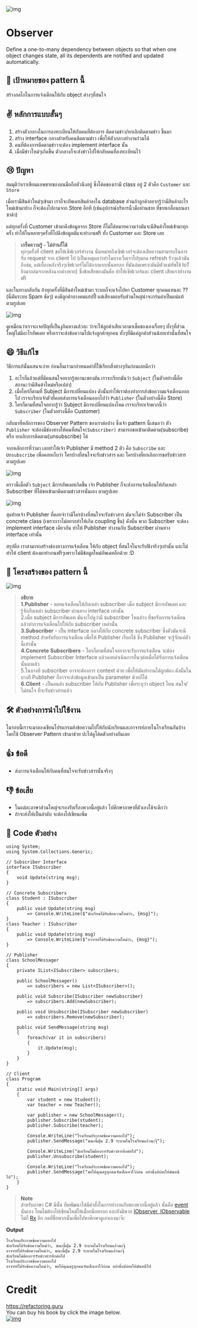 ![img](assets/observer/observer.png)

# Observer
Define a one-to-many dependency between objects so that when one object changes state, all its dependents are notified and updated automatically.

## 🎯 เป้าหมายของ pattern นี้
สร้างกลไกในการแจ้งเตือนให้กับ object ต่างๆที่สนใจ

## ✌ หลักการแบบสั้นๆ
1. สร้างตัวกลางในการลงทะเบียนให้กับคนที่ต้องการ ติดตามข่าว/ยกเลิกติดตามข่าว ขึ้นมา
1. สร้าง interface กลางสำหรับคนติดตามข่าว เพื่อให้ตัวกลางทำงานร่วมได้
1. คนที่ต้องการติดตามข่าวจะต้อง implement interface นั้น
1. เมื่อมีข่าวใหม่ๆเกิดขึ้น ตัวกลางก็จะส่งข่าวไปให้กลับคนที่ลงทะเบียนไว้

## 😢 ปัญหา
สมมุติว่าเราเขียนแอพขายของบนมือถือตัวนึงอยู่ ซึ่งโค้ดของเรามี class อยู่ 2 ตัวคือ `Customer` และ `Store`

เมื่อเรามีสินค้าใหม่ๆเข้ามา เราก็จะอัพเดทสินค้าลงใน database ส่วนถ้าลูกค้าอยากรู้ว่ามีสินค้าอะไรใหม่เข้ามาบ้าง ก็จะต้องไปถามจาก Store อีกที (เช่นอุปกรณ์บริหารนิ้วมือท่านชาย ที่ขายเกลื่อนบนลาซาด้า)

แต่ทุกครั้งที่ Customer เข้ามาดึงข้อมูลจาก Store ก็ไม่ได้หมายความว่ามันจะมีสินค้าใหม่เข้ามาทุกครั้ง ทำให้ในหลายๆครั้งที่ไปดึงข้อมูลมันจะทำงานฟรี ทั้ง Customer และ Store เลย

> **เกร็ดความรู้ - ไม่อ่านก็ได้**  
ทุกๆครั้งที่ client ขอให้เซิฟเวอร์ทำงาน นั่นหมายถึงเซิฟเวอร์จะต้องเสียความสามารถในการรับ request จาก client ไป (เป็นเหตุผลว่าทำไมบางเว็บเราไปรุมกด refresh รัวๆแล้วมันถึงล่ม, แต่เบื้องหลังจริงๆเซิฟเวอร์ไม่ได้กากแบบนั้นหรอก ที่มันล่มเพราะมันมีตัวแม่ทัพใช้ IoT ยิงมาถล่มจากหลังฉากต่างหาก) ซึ่งข้อเสียของมันคือ ทำให้เซิฟเวอร์และ client เสียแรงทำงานฟรี

และในทางกลับกัน ถ้าทุกครั้งที่มีสินค้าใหม่เข้ามา ระบบก็จะแจ้งไปหา Customer ทุกคนแทนละ ?? (นี่มันระบบ Spam ชัดๆ) คงมีลูกค้าบางคนแฮปปี้ แต่เสียงตอบรับส่วนใหญ่น่าจะกร่นด่าเป็นแน่แท้ ตามรูปเลย

![img](assets/observer/observer-comic-1.png)

ดูเหมือนว่าเราจะเจอปัญที่เป็นงูกินหางแล้วละ ว่าจะให้ลูกค้าเสียเวลามาเช็คของเองเรื่อยๆ ทั้งๆที่ส่วนใหญ่ไม่มีอะไรอัพเดท หรือเราจะส่งข้อความไปแจ้งลูกค้าทุกคน ทั้งๆที่มีแค่ลูกค้าส่วนน้อยเท่านั้นที่สนใจ

## 😄 วิธีแก้ไข
วิธีการแก้นั้นแสนจะง่าย ก่อนอื่นเรามากำหนดคำที่ใช้เรียกสิ่งต่างๆกันก่อนเลยดีกว่า

1. อะไรก็แล้วแต่ที่มีคนสนใจอยากรู้สถานะของมัน เราจะเรียกมันว่า `Subject` (ในตัวอย่างนี้คือ สถานะว่ามีสินค้าใหม่หรือเปล่า)
1. เมื่อไหร่ก็ตามที่ Subject มีการเปลี่ยนแปลง ดังนั้นทำให้เราต้องทำการส่งข้อความแจ้งเตือนออกไป เราจะเรียกเจ้าตัวที่คอยส่งการแจ้งเตือนออกไปว่า `Publisher` (ในตัวอย่างนี้คือ Store)
1. ใครก็ตามที่สนใจอยากรู้ว่า Subject มีการเปลี่ยนแปลงไหม เราจะเรียกเจ้าพวกนี้ว่า `Subscriber` (ในตัวอย่างนี้คือ Customer)

กลับมาที่หลักการของ Observer Pattern ของเราต่อบ้าง ซึ่งเจ้า pattern นี้เสนอว่า ตัว `Publisher` จะต้องมีช่องทางให้คนที่สนใจ`(Subscriber)` สามารถขอเข้ามาติดตาม(subscribe) หรือ ยกเลิกการติดตาม(unsubscribe) ได้

จากหลักการที่ว่ามา เลยทำให้เจ้า Publisher มี method 2 ตัว คือ `Subscribe` และ `Unsubscribe` เพื่อคอยเก็บว่า ใครบ้างที่สนใจจะรับข่าวสาร และ ใครบ้างที่ยกเลิกการขอรับข่าวสารตามรูปเลย

![img](assets/observer/solution1-en.png)

คราวนี้เมื่อตัว `Subject` มีการอัพเดทเกิดขึ้น เจ้า Publisher ก็จะส่งการแจ้งเตือนให้กับเหล่า Subscriber ที่ได้ขอเข้ามาติดตามข่าวสารนั่นเอง ตามรูปเลย

![img](assets/observer/solution2-en.png)

สุดท้ายเจ้า Publisher ที่คอยจำว่ามีใครบ้างที่สนใจจะรับข่าวสาร มันจะไม่จำ Subscriber เป็น concrete class (เพราะเราไม่อยากทำให้เกิด coupling ขึ้น) ดังนั้น พวก Subscriber จะต้อง implement interface เดียวกัน ทำให้ Publisher ทำงานกับ Subscriber ผ่านทาง interface เท่านั้น

สรุปคือ เราสามารถสร้างช่องทางการแจ้งเตือน ให้กับ object ที่สนใจในจะรับฟังจริงๆเท่านั้น และไม่ทำให้ client ต้องมาทำงานฟรีๆเพราะไม่มีข้อมูลใหม่อัพเดทอีกด้วย :D

## 📌 โครงสร้างของ pattern นี้
![img](assets/observer/structure-indexed.png)

> **อธิบาย**  
**1.Publisher** - คอยแจ้งเตือนให้กับเหล่า subscriber เมื่อ subject มีการอัพเดท และรู้จักกับเหล่า subscriber ผ่านทาง interface เท่านั้น  
2.เมื่อ subject มีการอัพเดท มันจะไปดูว่ามี subscriber ไหนบ้าง ที่ขอรับการแจ้งเตือน แล้วทำการแจ้งเตือนไปให้กับ subscriber เหล่านั้น  
**3.Subscriber** - เป็น interface กลางให้กับ concrete subscriber ซึ่งตัวมันจะมี method สำหรับรับการแจ้งเตือน เพื่อให้ Publisher เรียกใช้ ซึ่ง Publisher จะรู้จักแค่ตัวนี้เท่านั้น  
**4.Concrete Subscribers** - ใครก็ตามที่สนใจอยากจะรับการแจ้งเตือน จะต้อง implement Subscriber Interface แล้วคอยดำเนินการอื่นๆต่อเมื่อได้รับการแจ้งเตือนนั้นมาแล้ว  
5.ในบางที subscriber อาจจะต้องการ context ด้วย เพื่อให้มันทำงานได้ถูกต้อง ดังนั้นในบางที Publisher ก็อาจจะส่งข้อมูลเข้ามาเป็น parameter ด้วยก็ได้  
**6.Client** - เป็นคนส่ง subscriber ให้กับ Publisher เพื่อระบุว่า object ไหน สนใจ/ไม่สนใจ ที่จะรับข่าวสารแล้ว

## 🛠 ตัวอย่างการนำไปใช้งาน
ในรอบนี้เราจะมาลองเขียนโปรแกรมส่งข้อความไปให้กับนักเรียนและอาจารย์ภายในโรงเรียนกันบ้าง โดยใช้ Observer Pattern เข้ามาช่วย ปะไปดูโค้ดตัวอย่างกันเลย

## 👍 ข้อดี
* ส่งการแจ้งเตือนให้กับคนที่สนใจจะรับข่าวสารนั้นจริงๆ

## 👎 ข้อเสีย
* ในแต่ละภาษาส่วนใหญ่จะรองรับเรื่องพวกนี้อยู่แล้ว ไปศึกษาภาษาที่ตัวเองใช้จะดีกว่า
* ถ้าจะส่งให้เป็นลำดับ จะต้องไปเขียนเพิ่ม

## ‍‍📝 Code ตัวอย่าง
```
using System;
using System.Collections.Generic;

// Subscriber Interface
interface ISubscriber
{
    void Update(string msg);
}

// Concrete Subscribers
class Student : ISubscriber
{
    public void Update(string msg)
        => Console.WriteLine($"นักเรียนได้รับข้อความใหม่ว่า, {msg}");
}
class Teacher : ISubscriber
{
    public void Update(string msg)
        => Console.WriteLine($"อาจารย์ได้รับข้อความใหม่ว่า, {msg}");
}

// Publisher
class SchoolMessager
{
    private IList<ISubscriber> subscribers;

    public SchoolMessager()
        => subscribers = new List<ISubscriber>();

    public void Subscribe(ISubscriber newSubscriber)
        => subscribers.Add(newSubscriber);
    
    public void Unsubscribe(ISubscriber newSubscriber)
        => subscribers.Remove(newSubscriber);

    public void SendMessage(string msg)
    {
        foreach(var it in subscribers)
        {
            it.Update(msg);
        }
    }
}

// Client
class Program
{
    static void Main(string[] args)
    {
        var student = new Student();
        var teacher = new Teacher();

        var publisher = new SchoolMessager();
        publisher.Subscribe(student);
        publisher.Subscribe(teacher);

        Console.WriteLine("โรงเรียนประกาศข้อความออกไป");
        publisher.SendMessage("ขณะนี้ฝุ่น 2.9 ระบาดในโรงเรียนแล้วนะจุ๊");

        Console.WriteLine("นักเรียนไม่ต้องการรับข่าวสารอีกต่อไป");
        publisher.Unsubscribe(student);

        Console.WriteLine("โรงเรียนประกาศข้อความออกไป");
        publisher.SendMessage("ขอให้คุณครูทุกคนจับเด็กเอาไว้ก่อน อย่าพึ่งปล่อยให้มันหนีไป");
    }
}
```
> **Note**  
สำหรับภาษา C# มีนั้น ทีมพัฒนาได้มีคำสั่งในการทำงานกับของพวกนี้อยู่แล้ว นั่นคือ [event](https://docs.microsoft.com/en-us/dotnet/standard/events) นั่นเอง โยมไม่ต้องไปเขียนใหม่ให้เมื่อยมือหรอก และยังมีพวก [IObserver, IObservable](https://docs.microsoft.com/en-us/dotnet/standard/events/observer-design-pattern) ไม่ก็ [Rx](http://reactivex.io) อีก กดที่ชื่อพวกนั้นเพื่อไปหาศึกษาดูเอาเองนะจ๊ะ

**Output**
```
โรงเรียนประกาศข้อความออกไป
นักเรียนได้รับข้อความใหม่ว่า, ขณะนี้ฝุ่น 2.9 ระบาดในโรงเรียนแล้วนะจุ๊
อาจารย์ได้รับข้อความใหม่ว่า, ขณะนี้ฝุ่น 2.9 ระบาดในโรงเรียนแล้วนะจุ๊
นักเรียนไม่ต้องการรับข่าวสารอีกต่อไป
โรงเรียนประกาศข้อความออกไป
อาจารย์ได้รับข้อความใหม่ว่า, ขอให้คุณครูทุกคนจับเด็กเอาไว้ก่อน อย่าพึ่งปล่อยให้มันหนีไป
```

# Credit
https://refactoring.guru  
You can buy his book by click the image below.  
[![img](https://refactoring.guru/images/patterns/book/web-cover-en.png)](https://refactoring.guru/design-patterns/book#buy-now)  